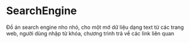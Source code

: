 # SearchEngine
Đồ án search engine nho nhỏ, cho một mớ dữ liệu dạng text từ các trang web, người dùng nhập từ khóa, chương trình trả về các link liên quan

